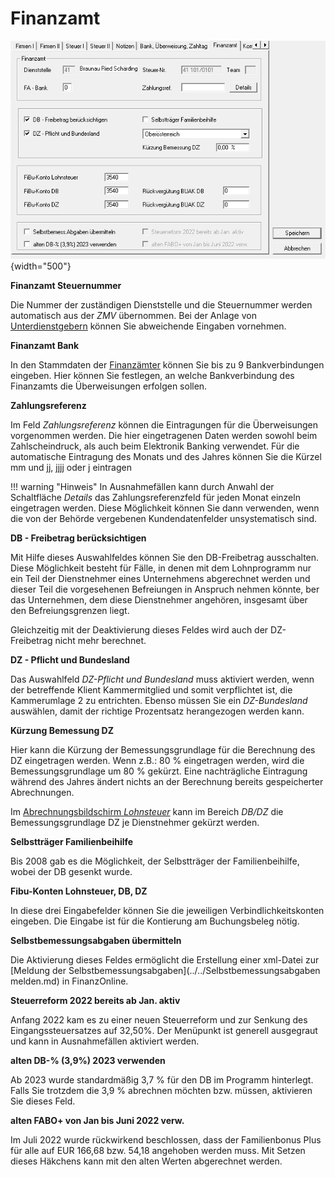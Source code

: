# Finanzamt

![Image](<img/image24.png>){width="500"}

**Finanzamt Steuernummer**

Die Nummer der zuständigen Dienststelle und die Steuernummer werden automatisch aus der *ZMV* übernommen. Bei der Anlage von [Unterdienstgebern](../Unterdienstgeber.md) können Sie abweichende Eingaben vornehmen.

**Finanzamt Bank**

In den Stammdaten der [Finanzämter](../../Finanzämter,%20Gemeinden,%20ÖGK,%20BV-Kassen,%20Gerichte.md) können Sie bis zu 9 Bankverbindungen eingeben. Hier können Sie festlegen, an welche Bankverbindung des Finanzamts die Überweisungen erfolgen sollen.

**Zahlungsreferenz**

Im Feld *Zahlungsreferenz* können die Eintragungen für die Überweisungen vorgenommen werden. Die hier eingetragenen Daten werden sowohl beim Zahlscheindruck, als auch beim Elektronik Banking verwendet. 
Für die automatische Eintragung des Monats und des Jahres können Sie die Kürzel mm und jj, jjjj oder j eintragen

!!! warning "Hinweis"
    In Ausnahmefällen kann durch Anwahl der Schaltfläche *Details* das Zahlungsreferenzfeld für jeden Monat einzeln eingetragen werden. Diese Möglichkeit können Sie dann verwenden, wenn die von der Behörde vergebenen Kundendatenfelder unsystematisch sind.

**DB - Freibetrag berücksichtigen**

Mit Hilfe dieses Auswahlfeldes können Sie den DB-Freibetrag ausschalten. Diese Möglichkeit besteht für Fälle, in denen mit dem Lohnprogramm nur ein Teil der Dienstnehmer eines Unternehmens abgerechnet werden und dieser Teil die vorgesehenen Befreiungen in Anspruch nehmen könnte, ber
das Unternehmen, dem diese Dienstnehmer angehören, insgesamt über den Befreiungsgrenzen liegt.

Gleichzeitig mit der Deaktivierung dieses Feldes wird auch der DZ-Freibetrag nicht mehr berechnet.

**DZ - Pflicht und Bundesland**

Das Auswahlfeld *DZ-Pflicht und Bundesland* muss aktiviert werden, wenn der betreffende Klient Kammermitglied und somit verpflichtet ist, die Kammerumlage 2 zu entrichten. Ebenso müssen Sie ein *DZ-Bundesland* auswählen, damit der richtige Prozentsatz herangezogen werden kann.

**Kürzung Bemessung DZ**

Hier kann die Kürzung der Bemessungsgrundlage für die Berechnung des DZ eingetragen werden. Wenn z.B.: 80 % eingetragen werden, wird die Bemessungsgrundlage um 80 % gekürzt. Eine nachträgliche Eintragung während des Jahres ändert nichts an der Berechnung bereits gespeicherter Abrechnungen.

Im [Abrechnungsbildschirm *Lohnsteuer*](../../Abrechnungsbildschirme/Lohnsteuer.md) kann im Bereich *DB/DZ* die Bemessungsgrundlage DZ je Dienstnehmer gekürzt werden.

**Selbstträger Familienbeihilfe**

Bis 2008 gab es die Möglichkeit, der Selbstträger der Familienbeihilfe, wobei der DB gesenkt wurde.

**Fibu-Konten Lohnsteuer, DB, DZ**

In diese drei Eingabefelder können Sie die jeweiligen Verbindlichkeitskonten eingeben. Die Eingabe ist für die Kontierung am Buchungsbeleg nötig.

**Selbstbemessungsabgaben übermitteln**

Die Aktivierung dieses Feldes ermöglicht die Erstellung einer xml-Datei zur [Meldung der Selbstbemessungsabgaben](../../Selbstbemessungsabgaben melden.md) in FinanzOnline.

**Steuerreform 2022 bereits ab Jan. aktiv**

Anfang 2022 kam es zu einer neuen Steuerreform und zur Senkung des Eingangssteuersatzes auf 32,50%. Der Menüpunkt ist generell ausgegraut und kann in Ausnahmefällen aktiviert werden.

**alten DB-% (3,9%) 2023 verwenden**

Ab 2023 wurde standardmäßig 3,7 % für den DB im Programm hinterlegt. Falls Sie trotzdem die 3,9 % abrechnen möchten bzw. müssen, aktivieren Sie dieses Feld.

**alten FABO+ von Jan bis Juni 2022 verw.**

Im Juli 2022 wurde rückwirkend beschlossen, dass der Familienbonus Plus für alle auf EUR 166,68 bzw. 54,18 angehoben werden muss. Mit Setzen dieses Häkchens kann mit den alten Werten abgerechnet werden.